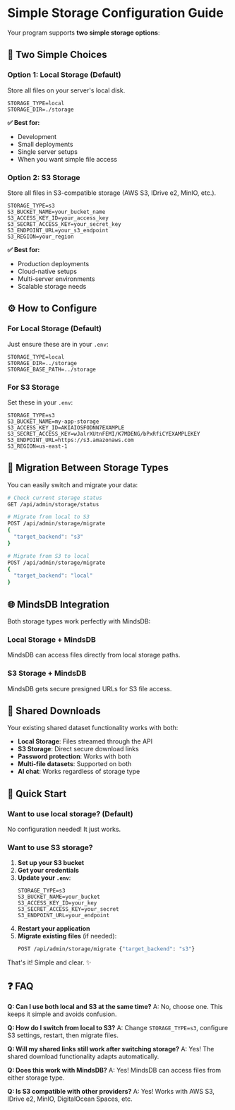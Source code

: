 # Simple Storage Configuration Guide

Your program supports **two simple storage options**:

## 🎯 **Two Simple Choices**

### Option 1: Local Storage (Default)
Store all files on your server's local disk.

```env
STORAGE_TYPE=local
STORAGE_DIR=./storage
```

**✅ Best for:**
- Development
- Small deployments
- Single server setups
- When you want simple file access

### Option 2: S3 Storage
Store all files in S3-compatible storage (AWS S3, IDrive e2, MinIO, etc.).

```env
STORAGE_TYPE=s3
S3_BUCKET_NAME=your_bucket_name
S3_ACCESS_KEY_ID=your_access_key
S3_SECRET_ACCESS_KEY=your_secret_key
S3_ENDPOINT_URL=your_s3_endpoint
S3_REGION=your_region
```

**✅ Best for:**
- Production deployments
- Cloud-native setups
- Multi-server environments
- Scalable storage needs

## ⚙️ **How to Configure**

### For Local Storage (Default)
Just ensure these are in your `.env`:

```env
STORAGE_TYPE=local
STORAGE_DIR=../storage
STORAGE_BASE_PATH=../storage
```

### For S3 Storage
Set these in your `.env`:

```env
STORAGE_TYPE=s3
S3_BUCKET_NAME=my-app-storage
S3_ACCESS_KEY_ID=AKIAIOSFODNN7EXAMPLE
S3_SECRET_ACCESS_KEY=wJalrXUtnFEMI/K7MDENG/bPxRfiCYEXAMPLEKEY
S3_ENDPOINT_URL=https://s3.amazonaws.com
S3_REGION=us-east-1
```

## 🔄 **Migration Between Storage Types**

You can easily switch and migrate your data:

```bash
# Check current storage status
GET /api/admin/storage/status

# Migrate from local to S3
POST /api/admin/storage/migrate
{
  "target_backend": "s3"
}

# Migrate from S3 to local
POST /api/admin/storage/migrate
{
  "target_backend": "local"
}
```

## 🌐 **MindsDB Integration**

Both storage types work perfectly with MindsDB:

### Local Storage + MindsDB
MindsDB can access files directly from local storage paths.

### S3 Storage + MindsDB
MindsDB gets secure presigned URLs for S3 file access.

## 🔐 **Shared Downloads**

Your existing shared dataset functionality works with both:

- **Local Storage**: Files streamed through the API
- **S3 Storage**: Direct secure download links
- **Password protection**: Works with both
- **Multi-file datasets**: Supported on both
- **AI chat**: Works regardless of storage type

## 🚀 **Quick Start**

### Want to use local storage? (Default)
No configuration needed! It just works.

### Want to use S3 storage?

1. **Set up your S3 bucket**
2. **Get your credentials** 
3. **Update your `.env`**:
   ```env
   STORAGE_TYPE=s3
   S3_BUCKET_NAME=your_bucket
   S3_ACCESS_KEY_ID=your_key
   S3_SECRET_ACCESS_KEY=your_secret
   S3_ENDPOINT_URL=your_endpoint
   ```
4. **Restart your application**
5. **Migrate existing files** (if needed):
   ```bash
   POST /api/admin/storage/migrate {"target_backend": "s3"}
   ```

That's it! Simple and clear. ✨

## ❓ **FAQ**

**Q: Can I use both local and S3 at the same time?**
A: No, choose one. This keeps it simple and avoids confusion.

**Q: How do I switch from local to S3?**
A: Change `STORAGE_TYPE=s3`, configure S3 settings, restart, then migrate files.

**Q: Will my shared links still work after switching storage?**
A: Yes! The shared download functionality adapts automatically.

**Q: Does this work with MindsDB?**
A: Yes! MindsDB can access files from either storage type.

**Q: Is S3 compatible with other providers?**
A: Yes! Works with AWS S3, IDrive e2, MinIO, DigitalOcean Spaces, etc.